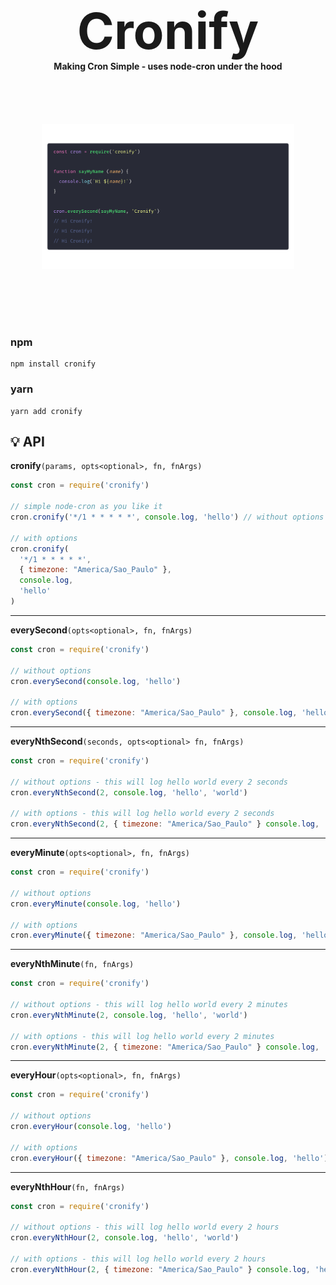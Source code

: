 <h1 align="center" style="font-size: 80px; border:none; margin: 0px; padding: 0px">Cronify
<!-- <br/> -->
<h4 align="center" style="margin: 0px; padding: 0px">Making Cron Simple - uses node-cron under the hood</h4>
</div>

<div style="display:flex; align-items:center; justify-content: center">
<img src="./cronify.png" style="height: 400px; width:80%; object-fit: contain">
</div>

### npm
```
npm install cronify
```

### yarn
```
yarn add cronify
```

## 💡 API <a name="api"></a>

**cronify**```(params, opts<optional>, fn, fnArgs)```
```javascript
const cron = require('cronify')

// simple node-cron as you like it
cron.cronify('*/1 * * * * *', console.log, 'hello') // without options

// with options 
cron.cronify(
  '*/1 * * * * *', 
  { timezone: "America/Sao_Paulo" },
  console.log, 
  'hello'
) 

```
---
**everySecond**```(opts<optional>, fn, fnArgs)```
```javascript
const cron = require('cronify')

// without options
cron.everySecond(console.log, 'hello') 

// with options
cron.everySecond({ timezone: "America/Sao_Paulo" }, console.log, 'hello')

```
---
**everyNthSecond**```(seconds, opts<optional> fn, fnArgs)```
```javascript
const cron = require('cronify')

// without options - this will log hello world every 2 seconds
cron.everyNthSecond(2, console.log, 'hello', 'world')

// with options - this will log hello world every 2 seconds
cron.everyNthSecond(2, { timezone: "America/Sao_Paulo" } console.log, 'hello', 'world')
```
---
**everyMinute**```(opts<optional>, fn, fnArgs)```
```javascript
const cron = require('cronify')

// without options
cron.everyMinute(console.log, 'hello') 

// with options
cron.everyMinute({ timezone: "America/Sao_Paulo" }, console.log, 'hello')
```
---
**everyNthMinute**```(fn, fnArgs)```
```javascript
const cron = require('cronify')

// without options - this will log hello world every 2 minutes
cron.everyNthMinute(2, console.log, 'hello', 'world')

// with options - this will log hello world every 2 minutes
cron.everyNthMinute(2, { timezone: "America/Sao_Paulo" } console.log, 'hello', 'world')
```
---
**everyHour**```(opts<optional>, fn, fnArgs)```
```javascript
const cron = require('cronify')

// without options
cron.everyHour(console.log, 'hello') 

// with options
cron.everyHour({ timezone: "America/Sao_Paulo" }, console.log, 'hello')
```
---
**everyNthHour**```(fn, fnArgs)```
```javascript
const cron = require('cronify')

// without options - this will log hello world every 2 hours
cron.everyNthHour(2, console.log, 'hello', 'world')

// with options - this will log hello world every 2 hours
cron.everyNthHour(2, { timezone: "America/Sao_Paulo" } console.log, 'hello', 'world')
```